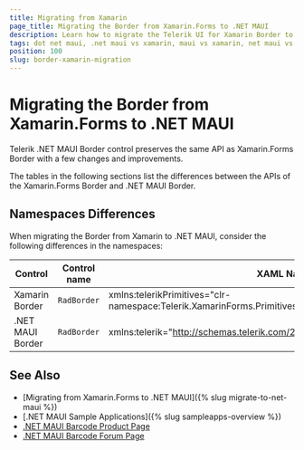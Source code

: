 ```yaml
---
title: Migrating from Xamarin
page_title: Migrating the Border from Xamarin.Forms to .NET MAUI
description: Learn how to migrate the Telerik UI for Xamarin Border to the Telerik UI for .NET MAUI Border by updating the namespaces, the incompatible NuGet packages and API.
tags: dot net maui, .net maui vs xamarin, maui vs xamarin, net maui vs xamarin, migration, xamarin.forms
position: 100
slug: border-xamarin-migration
---
```


# Migrating the Border from Xamarin.Forms to .NET MAUI

Telerik .NET MAUI Border control preserves the same API as Xamarin.Forms Border with a few changes and improvements.

The tables in the following sections list the differences between the APIs of the Xamarin.Forms Border and .NET MAUI Border.

## Namespaces Differences

When migrating the Border from Xamarin to .NET MAUI, consider the following differences in the namespaces:

| Control | Control name | XAML Namespace | C# Namespace|
| --------------- | --------------- | --------------- | --------------- |
| Xamarin Border | `RadBorder` | xmlns:telerikPrimitives="clr-namespace:Telerik.XamarinForms.Primitives;assembly=Telerik.XamarinForms.Primitives" | using Telerik.XamarinForms.Primitives; |
| .NET MAUI Border | `RadBorder` | xmlns:telerik="http://schemas.telerik.com/2022/xaml/maui" | using Telerik.Maui.Controls; |

## See Also

* [Migrating from Xamarin.Forms to .NET MAUI]({% slug migrate-to-net-maui %})
* [.NET MAUI Sample Applications]({% slug sampleapps-overview %})
* [.NET MAUI Barcode Product Page](https://www.telerik.com/maui-ui/barcode)
* [.NET MAUI Barcode Forum Page](https://www.telerik.com/forums/maui?tagId=1780)
